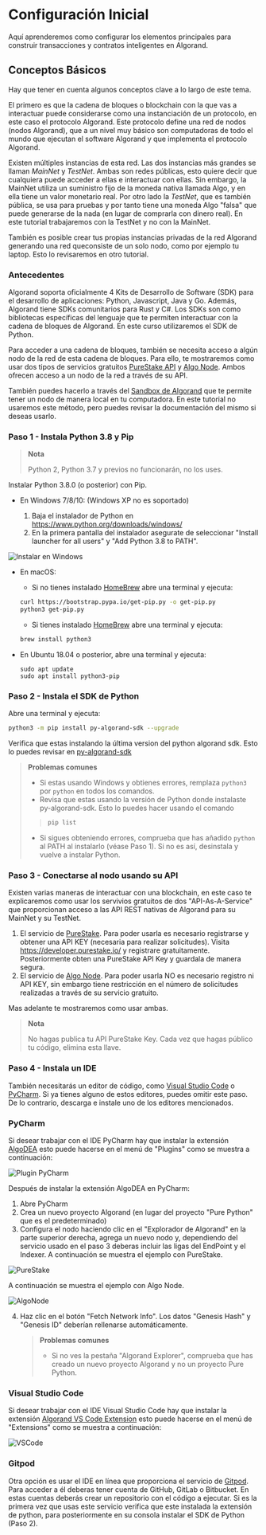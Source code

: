 # Configuración Inicial

Aquí aprenderemos como configurar los elementos principales para construir transacciones y contratos inteligentes en Algorand.

## Conceptos Básicos

Hay que tener en cuenta algunos conceptos clave a lo largo de este tema.

El primero es que la cadena de bloques o blockchain con la que vas a interactuar puede considerarse como una instanciación de un protocolo, en este caso el protocolo Algorand. Este protocolo define una red de nodos (nodos Algorand), que a un nivel muy básico son computadoras de todo el mundo que ejecutan el software Algorand y que implementa el protocolo Algorand. 

Existen múltiples instancias de esta red. Las dos instancias más grandes se llaman *MainNet* y *TestNet*. Ambas son redes públicas, esto quiere decir que cualquiera puede acceder a ellas e interactuar con ellas. Sin embargo, la MainNet utiliza un suministro fijo de la moneda nativa llamada Algo, y en ella tiene un valor monetario real. Por otro lado la *TestNet*, que es también pública, se usa para pruebas y por tanto tiene una moneda Algo "falsa" que puede generarse de la nada (en lugar de comprarla con dinero real). En este tutorial trabajaremos con la TestNet y no con la MainNet.

También es posible crear tus propias instancias privadas de la red Algorand generando una red queconsiste de un solo nodo, como por ejemplo tu laptop. Esto lo revisaremos en otro tutorial.

### Antecedentes

Algorand soporta oficialmente 4 Kits de Desarrollo de Software (SDK) para el desarrollo de aplicaciones: Python, Javascript, Java y Go. Además, Algorand tiene SDKs comunitarios para Rust y C#. Los SDKs son como bibliotecas específicas del lenguaje que te permiten interactuar con la cadena de bloques de Algorand. En este curso utilizaremos el SDK de Python. 

Para acceder a una cadena de bloques, también se necesita acceso a algún nodo de la red de esta cadena de bloques. Para ello, te mostraremos como usar dos tipos de servicios gratuitos [PureStake API](https://www.purestake.com/technology/algorand-api/) y [Algo Node](https://algonode.io/api/). Ambos ofrecen acceso a un nodo de la red a través de su API. 

También puedes hacerlo a través del [Sandbox de Algorand](https://developer.algorand.org/tutorials/exploring-the-algorand-sandbox/) que te permite tener un nodo de manera local en tu computadora. En este tutorial no usaremos este método, pero puedes revisar la documentación del mismo si deseas usarlo.

### Paso 1 - Instala Python 3.8 y Pip

> **Nota**
>
> Python 2, Python 3.7 y previos no funcionarán, no los uses.

Instalar Python 3.8.0 (o posterior) con Pip.

* En Windows 7/8/10: (Windows XP no es soportado)

  1. Baja el instalador de Python en https://www.python.org/downloads/windows/
  2. En la primera pantalla del instalador asegurate de seleccionar "Install launcher for all users" y "Add Python 3.8 to PATH".

![Instalar en Windows](https://github.com/raldecop/AlgorandEsp/blob/main/Imagenes/PythonWindowsPATH.png)

* En macOS:

  * Si no tienes instalado [HomeBrew](https://brew.sh) abre una terminal y ejecuta:

  ```bash
  curl https://bootstrap.pypa.io/get-pip.py -o get-pip.py
  python3 get-pip.py
  ```

  * Si tienes instalado [HomeBrew](https://brew.sh) abre una terminal y ejecuta:

  ```bash
  brew install python3
  ```

* En Ubuntu 18.04 o posterior, abre una terminal y ejecuta:

  ```
  sudo apt update
  sudo apt install python3-pip
  ```

### Paso 2 - Instala el SDK de Python

Abre una terminal y ejecuta:

```bash
python3 -m pip install py-algorand-sdk --upgrade
```

Verifica que estas instalando la última version del python algorand sdk. Esto lo puedes revisar en [py-algorand-sdk](https://py-algorand-sdk.readthedocs.io/en/latest/index.html)

> **Problemas comunes**
>
> * Si estas usando Windows y obtienes errores, remplaza `python3` por `python` en todos los comandos.
> * Revisa que estas usando la versión de Python donde instalaste py-algorand-sdk. Esto lo puedes hacer usando el comando 
> >```bash
> >pip list
> >```
> * Si sigues obteniendo errores, comprueba que has añadido `python` al PATH al instalarlo (véase Paso 1). Si no es así, desinstala y vuelve a instalar Python.

### Paso 3 - Conectarse al nodo usando su API

Existen varias maneras de interactuar con una blockchain, en este caso te explicaremos como usar los servivios gratuitos de dos "API-As-A-Service" que proporcionan acceso a las API REST nativas de Algorand para su MainNet y su TestNet.

1. El servicio de [PureStake](https://algobuilder.dev/guide/purestake-api.html). Para poder usarla es necesario registrarse y obtener una API KEY (necesaria para realizar solicitudes). Visita https://developer.purestake.io/ y registrare gratuitamente. Posteriormente obten una PureStake API Key y guardala de manera segura.
2. El servicio de [Algo Node](https://algonode.io/). Para poder usarla NO es necesario registro ni API KEY, sin embargo tiene restricción en el número de solicitudes realizadas a través de su servicio gratuito.

Mas adelante te mostraremos como usar ambas.

> **Nota**
>
> No hagas publica tu API PureStake Key. Cada vez que hagas público tu código, elimina esta llave.

### Paso 4 - Instala un IDE

También necesitarás un editor de código, como [Visual Studio Code](https://code.visualstudio.com) o [PyCharm](https://www.jetbrains.com/pycharm/). Si ya tienes alguno de estos editores, puedes omitir este paso. De lo contrario, descarga e instale uno de los editores mencionados.

### PyCharm
Si desear trabajar con el IDE PyCharm hay que instalar la extensión [AlgoDEA](https://algodea-docs.bloxbean.com/) esto puede hacerse en el menú de "Plugins" como se muestra a continuación:

![Plugin PyCharm](https://github.com/raldecop/AlgorandEsp/blob/main/Imagenes/PycharmPlugin.png)

Después de instalar la extensión AlgoDEA en PyCharm:

1. Abre PyCharm
2. Crea un nuevo proyecto Algorand (en lugar del proyecto "Pure Python" que es el predeterminado)
3. Configura el nodo haciendo clic en el "Explorador de Algorand" en la parte superior derecha, agrega un nuevo nodo y, dependiendo del servicio usado en el paso 3 deberas incluir las ligas del EndPoint y el Indexer. 
A continuación se muestra el ejemplo con PureStake.

![PureStake](https://github.com/raldecop/AlgorandEsp/blob/main/Imagenes/PureStakeNodeConfiguration.png)

A continuación se muestra el ejemplo con Algo Node.

![AlgoNode](https://github.com/raldecop/AlgorandEsp/blob/main/Imagenes/AlgoNodeNodeConfiguration.png)

4. Haz clic en el botón "Fetch Network Info". Los datos "Genesis Hash" y "Genesis ID" deberían rellenarse automáticamente.

   > **Problemas comunes**
   >
   > * Si no ves la pestaña "Algorand Explorer", comprueba que has creado un nuevo proyecto Algorand y no un proyecto Pure Python.

### Visual Studio Code
Si desear trabajar con el IDE Visual Studio Code hay que instalar la extensión [Algorand VS Code Extension](https://marketplace.visualstudio.com/items?itemName=obsidians.vscode-algorand) esto puede hacerse en el menú de "Extensions" como se muestra a continuación:

![VSCode](https://github.com/raldecop/AlgorandEsp/blob/main/Imagenes/VSCodeAlgorand.png)

### Gitpod   

Otra opción es usar el IDE en línea que proporciona el servicio de [Gitpod](gitpod.io). Para acceder a él deberas tener cuenta de GitHub, GitLab o Bitbucket. En estas cuentas deberás crear un repositorio con el código a ejecutar. Si es la primera vez que usas este servicio verifica que este instalada la extensión de python, para posteriormente en su consola instalar el SDK de Python (Paso 2). 

